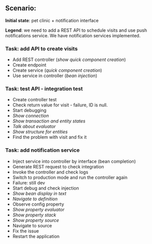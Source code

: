 ## Scenario:
**Initial state**: pet clinic + notification interface

**Legend**: we need to add a REST API to schedule visits and use push notifications service. We have notification services implemented. 

### Task: add API to create visits
* Add REST controller (_show quick component creation_)
* Create endpoint 
* Create service (_quick component creation_)
* Use service in controller (_bean injection_)

### Task: test API - integration test
* Create controller test
* Check return value for visit - failure, ID is null. 
* Start debugging 
* _Show connection_
* _Show transaction and entity states_
* _Talk about evaluator_
* _Show structure for entities_
* Find the problem with visit and fix it

### Task: add notification service
* Inject service into controller by interface (bean completion)
* Generate REST request to check integration
* Invoke the controller and check logs
* Switch to production mode and run the controller again
* Failure: still dev
* Start debug and check injection
* _Show bean display in text_
* _Navigate to definition_
* Observe config property
* _Show property evaluator_
* _Show property stack_
* _Show property source_
* Navigate to source
* Fix the issue
* Restart the application


